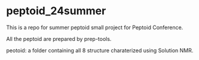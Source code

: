 # peptoid_24summer

This is a repo for summer peptoid small project for Peptoid Conference.

All the peptoid are prepared by prep-tools.

peotoid: a folder containing all 8 structure charaterized using Solution NMR.
